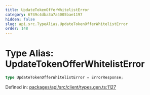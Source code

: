 ```yaml
---
title: UpdateTokenOfferWhitelistError
category: 6749c4dba3a7a4005bae1197
hidden: false
slug: api.src.TypeAlias.UpdateTokenOfferWhitelistError
order: 148
---
```


# Type Alias: UpdateTokenOfferWhitelistError

```ts
type UpdateTokenOfferWhitelistError = ErrorResponse;
```

Defined in: [packages/api/src/client/types.gen.ts:1127](https://github.com/zkcloudworker/minatokens-lib/blob/main/packages/api/src/client/types.gen.ts#L1127)
